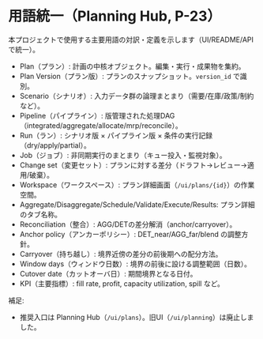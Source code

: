 # 用語統一（Planning Hub, P-23）

本プロジェクトで使用する主要用語の対訳・定義を示します（UI/README/APIで統一）。

- Plan（プラン）: 計画の中核オブジェクト。編集・実行・成果物を集約。
- Plan Version（プラン版）: プランのスナップショット。`version_id` で識別。
- Scenario（シナリオ）: 入力データ群の論理まとまり（需要/在庫/政策/制約など）。
- Pipeline（パイプライン）: 版管理された処理DAG（integrated/aggregate/allocate/mrp/reconcile）。
- Run（ラン）: シナリオ版 × パイプライン版 × 条件の実行記録（dry/apply/partial）。
- Job（ジョブ）: 非同期実行のまとまり（キュー投入・監視対象）。
- Change set（変更セット）: プランに対する差分（ドラフト→レビュー→適用/破棄）。
- Workspace（ワークスペース）: プラン詳細画面（`/ui/plans/{id}`）の作業空間。
- Aggregate/Disaggregate/Schedule/Validate/Execute/Results: プラン詳細のタブ名称。
- Reconciliation（整合）: AGG/DETの差分解消（anchor/carryover）。
- Anchor policy（アンカーポリシー）: DET_near/AGG_far/blend の調整方針。
- Carryover（持ち越し）: 境界近傍の差分の前後期への配分方法。
- Window days（ウィンドウ日数）: 境界の前後に設ける調整範囲（日数）。
- Cutover date（カットオーバ日）: 期間境界となる日付。
- KPI（主要指標）: fill rate, profit, capacity utilization, spill など。

補足:
- 推奨入口は Planning Hub（`/ui/plans`）。旧UI（`/ui/planning`）は廃止しました。

